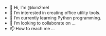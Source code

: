 - 👋 Hi, I’m @lom2mel
- 👀 I’m interested in creating office utility tools.
- 🌱 I’m currently learning Python programming.
- 💞️ I’m looking to collaborate on ...
- 📫 How to reach me ...

<!---
lom2mel/lom2mel is a ✨ special ✨ repository because its `README.md` (this file) appears on your GitHub profile.
You can click the Preview link to take a look at your changes.
--->
